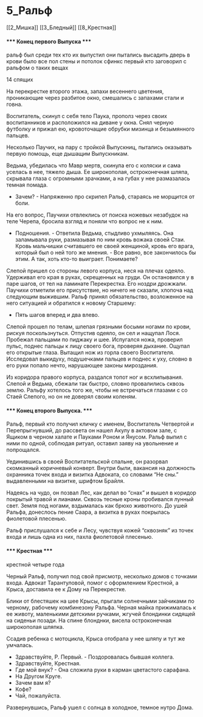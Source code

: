 # 5\_Ральф

\[\[2\_Мишка]] \[\[3\_Бледный]] \[\[8\_Крестная]]

#### \*\*\* Конец первого Выпуска \*\*\*

ральф был среди тех кто их выпустил они пытались высадить дверь в крови было все пол стены и потолок сфинкс первый кто заговорил с ральфом о таких вещах

14 спящих

На перекрестке второго этажа, запахи весеннего цветения, проникающие через разбитое окно, смешались с запахами стали и говна.

Воспитатель, скинул с себя тело Паука, прополз через своих воспитанников и расположился на диване у окна. Снял черную футболку и прижал ею, кровоточащие обрубки мизинца и безымянного пальцев.

Несколько Паучих, на пару с тройкой Выпускниц, пытались оказывать первую помощь, еще дышащим Выпускникам.&#x20;

Ведьма, убедилась что Мавр мертв, скинула его с коляски и сама уселась в нее, тяжело дыша. Ее широкополая, остроконечная шляпа, скрывала глаза с огромными зрачками, а на губах у нее размазалась темная помада.

* Зачем? - Напряженно про скрипел Ральф, стараясь не морщится от боли.

На его вопрос, Паучихи отвлеклись от поиска ножевых незабудок на теле Черепа, бросила взгляд и поняли что вопрос не к ним.

* Подношения. - Ответила Ведьма, стыдливо ухмыляясь. Она заламывала руки, размазывая по ним кровь вожака своей Стаи. Кровь мальчишки считавшего ее своей женщиной, кровь его врага, который был о ней того же мнения. - Все равно, все закончилось бы этим. А так, хоть кто-то выиграет. Понимаете?

Слепой пришел со стороны левого корпуса, неся на плечах одеяло. Удерживал его края в руках, скрещенных на груди. Он остановился у в паре шагов, от тел на ламинате Перекрестка. Его ноздри дрожжали. Паучихи отметили его присутствие, но ничего не сказали, хлопоча над следующим выжившим. Ральф принял обязательство, возложенное на него ситуацией и обратился к новому Старшему:&#x20;

* Пять шагов вперед и два влево.

Слепой прошел по телам, шлепая грязными босыми ногами по крови, рискуя поскользнуться. Отпустив одеяло, он сел и нащупал Лося. Пробежал пальцами по пиджаку и шее. Испугался ножа, проверил пульс, поднес пальцы к лицу своего бога, проверяя дыхание. Ощупал его открытые глаза. Вытащил нож из горла своего Воспитателя. Исследовал выкидуху, подушечками пальцев и поднес к уху, словно в его руки попало нечто, нарушающее законы мироздания.

Из коридора правого корпуса, раздался топот ног и всхлипывания. Слепой и Ведьма, сбежали так быстро, словно провалились сквозь землю. Ральфу хотелось того же, чтобы не встречаться глазами с со Стаей Слепого, но он не доверял своим коленям.

#### \*\*\* Конец второго Выпуска. \*\*\*

Ральф, первый кто получил кличку с именем, Воспитатель Четвертой и Перепрыгнувший, до рассвета он нашел Акулу в актовом зале, с Ящиком в черном халате и Пауками Роном и Янусом. Ральф выпил с ними по одной, соблюдая ритуал, оставил заяву на увольнение и попрощался.

Уединившись в своей Воспитательской спальне, он разорвал скомканный коричневый конверт. Внутри были, вакансия на должность охранника точек входа и визитка Адвоката, со словами “Не сны.” выдавленными на визитке, шрифтом Брайля.

Надеясь на чудо, он позвал Лес, как делал во “снах” и вышел в коридор покрытый травой и лианами. Сквозь тесные кроны пробивался лунный свет. Земля под ногами, вздымалась как брюхо животного. До ушей Ральфа, донеслось пение Саара, а визитка в руках покрылась фиолетовой плесенью.&#x20;

Ральф прислушался к себе и Лесу, чувствуя кожей “сквозняк” из точек входа и лишь одна из них, пахла фиолетовой плесенью.

#### \*\*\* Крестная \*\*\*

крестной четыре года

Черный Ральф, получил под свой присмотр, несколько домов с точками входа. Адвокат Тарантуловой, помог с оформлением Крестной, а Крыса, доставила ее к Дому на Перекрестке.

Блики от блестяшек на шее Крысы, прыгали солнечными зайчиками по черному, рабочему комбинезону Ральфа. Черная майка прижималась к ее животу, маленькими детскими ручками, жгучей блондинки сидящей на сиденьи позади. На спине блонднки, висела остроконечная широкополая шляпка.

Ссадив ребенка с мотоцикла, Крыса отобрала у нее шляпу и тут же умчалась.

* Здравствуйте, Р. Первый. - Поздоровалась бывшая коллега.
* Здравствуйте, Крестная.
* Где мой внук? - Она сложила руки в карман цветастого сарафана.
* На Другом Круге.
* Зачем вам я?
* Кофе?
* Чай, пожалуйста.&#x20;

Развернувшись, Ральф ушел с солнца в холодное, темное нутро Дома.
